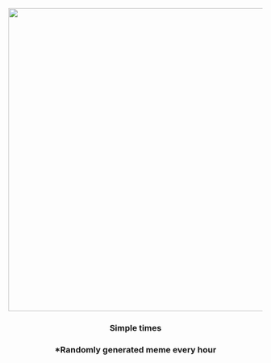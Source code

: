 <p align="center">
        <img src="https://i.redd.it/lnba84j8s9m81.png" width="600" height="600">
        </p>
        <h3 align="center">Simple times</h3>
        <h3 align="center">*Randomly generated meme every hour</h3>
    